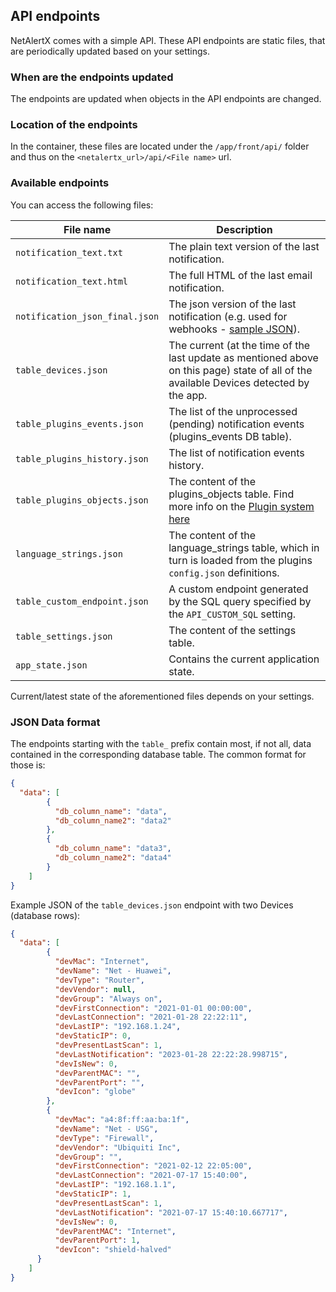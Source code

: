 ## API endpoints

NetAlertX comes with a simple API. These API endpoints are static files, that are periodically updated based on your settings. 


### When are the endpoints updated

The endpoints are updated when objects in the API endpoints are changed.

### Location of the endpoints

In the container, these files are located under the `/app/front/api/` folder and thus on the `<netalertx_url>/api/<File name>` url.

### Available endpoints

You can access the following files:

  | File name | Description | 
  |----------------------|----------------------| 
  | `notification_text.txt` | The plain text version of the last notification. |
  | `notification_text.html` | The full HTML of the last email notification. |
  | `notification_json_final.json` | The json version of the last notification (e.g. used for webhooks - [sample JSON](https://github.com/jokob-sk/NetAlertX/blob/main/front/report_templates/webhook_json_sample.json)). |
  | `table_devices.json` | The current (at the time of the last update as mentioned above on this page) state of all of the available Devices detected by the app. |  
  | `table_plugins_events.json` | The list of the unprocessed (pending) notification events (plugins_events DB table). |
  | `table_plugins_history.json` | The list of notification events history. |  
  | `table_plugins_objects.json` | The content of the plugins_objects table. Find more info on the [Plugin system here](https://github.com/jokob-sk/NetAlertX/tree/main/front/plugins)|
  | `language_strings.json` | The content of the language_strings table, which in turn is loaded from the plugins `config.json` definitions. |  
  | `table_custom_endpoint.json` | A custom endpoint generated by the SQL query specified by the `API_CUSTOM_SQL` setting. |
  | `table_settings.json` | The content of the settings table. |
  | `app_state.json` | Contains the current application state. |
  
  Current/latest state of the aforementioned files depends on your settings.

### JSON Data format

The endpoints starting with the `table_` prefix contain most, if not all, data contained in the corresponding database table. The common format for those is:

```JSON
{
  "data": [
        {
          "db_column_name": "data",
          "db_column_name2": "data2"      
        }, 
        {
          "db_column_name": "data3",
          "db_column_name2": "data4" 
        }
    ]
}

```

Example JSON of the `table_devices.json` endpoint with two Devices (database rows):

```JSON
{
  "data": [
        {
          "devMac": "Internet",
          "devName": "Net - Huawei",
          "devType": "Router",
          "devVendor": null,
          "devGroup": "Always on",
          "devFirstConnection": "2021-01-01 00:00:00",
          "devLastConnection": "2021-01-28 22:22:11",
          "devLastIP": "192.168.1.24",
          "devStaticIP": 0,
          "devPresentLastScan": 1,
          "devLastNotification": "2023-01-28 22:22:28.998715",
          "devIsNew": 0,
          "devParentMAC": "",
          "devParentPort": "",
          "devIcon": "globe"
        }, 
        {
          "devMac": "a4:8f:ff:aa:ba:1f",
          "devName": "Net - USG",
          "devType": "Firewall",
          "devVendor": "Ubiquiti Inc",
          "devGroup": "",
          "devFirstConnection": "2021-02-12 22:05:00",
          "devLastConnection": "2021-07-17 15:40:00",
          "devLastIP": "192.168.1.1",
          "devStaticIP": 1,
          "devPresentLastScan": 1,
          "devLastNotification": "2021-07-17 15:40:10.667717",
          "devIsNew": 0,
          "devParentMAC": "Internet",
          "devParentPort": 1,
          "devIcon": "shield-halved"
      }
    ]
}

```

